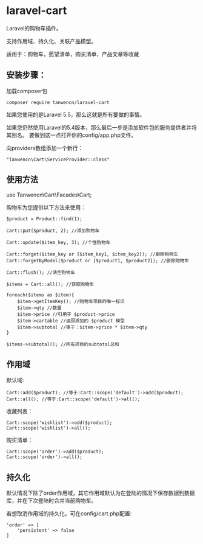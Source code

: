 # laravel-cart

Laravel的购物车插件。

支持作用域、持久化、关联产品模型。 

适用于：购物车，愿望清单，购买清单，产品文章等收藏


## 安装步骤：

加载composer包

    composer require tanwencn/laravel-cart
 
 如果您使用的是Laravel 5.5，那么这就是所有要做的事情。
 
 如果您仍然使用Laravel的5.4版本，那么最后一步是添加软件包的服务提供者并将其别名。 要做到这一点打开你的config/app.php文件。
 
 向providers数组添加一个新行：
 
    "Tanwencn\Cart\ServiceProvider::class"
     
     
## 使用方法

use Tanwencn\Cart\Facades\Cart;

购物车为您提供以下方法来使用：
        
    $product = Product::find(1);
    
    Cart::put($product, 2); //添加购物车
    
    Cart::update($item_key, 3); //个性购物车
    
    Cart::forget($item_key or [$item_key1, $item_key2]); //删除购物车
    Cart::forgetByModel($product or [$product1, $product2]); //删除购物车
    
    Cart::flush(); //清空购物车
          
    $items = Cart::all(); //获取购物车
    
    foreach($items as $item){
        $item->getItemKey(); //购物车项目的唯一标识
        $item->qty //数量
        $item->price //引用于 $product->price
        $item->cartable //返回添加的 $product 模型
        $item->subtotal //等于：$item->price * $item->qty
    }
    
    $items->subtotal(); //所有项目的subtotal总和

    
## 作用域
    
默认域:

    Cart::add($product); //等于:Cart::scope('default')->add($product);
    Cart::all(); //等于:Cart::scope('default')->all();
    
收藏列表：

    Cart::scope('wishlist')->add($product);
    Cart::scope('wishlist')->all();
    
购买清单：

    Cart::scope('order')->add($product);
    Cart::scope('order')->all();


## 持久化

默认情况下除了order作用域，其它作用域默认为在登陆的情况下保存数据到数据库，并在下次登陆时合并当前购物车。

若想取消作用域的持久化，可在config/cart.php配置:
        
    'order' => [
        'persistent' => false
    ]
    

    